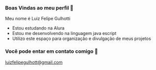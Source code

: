 ### Boas Vindas ao meu perfil 💙

Meu nome é Luiz Felipe Gulhotti

- Estou estudando na Alura
- Estou me desenvolvendo na linguagem java escript
- Utilizo este espaço para organização e divulgação de meus projetos 

### Você pode entar em contato comigo 📧

luizfelipegulhott@gmail.com
